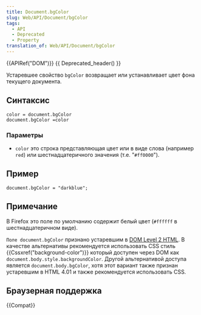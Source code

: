 ```yaml
---
title: Document.bgColor
slug: Web/API/Document/bgColor
tags:
  - API
  - Deprecated
  - Property
translation_of: Web/API/Document/bgColor
---
```

{{APIRef("DOM")}} {{ Deprecated_header() }}

Устаревшее свойство `bgColor` возвращает или устанавливает цвет фона текущего документа.

## Синтаксис

```
color = document.bgColor
document.bgColor =color
```

### Параметры

- `color` это строка представляющая цвет или в виде слова (например `red`) или шестнадцатеричного значения (т.е. "`#ff0000`").

## Пример

```
document.bgColor = "darkblue";
```

## Примечание

В Firefox это поле по умолчанию содержит белый цвет (`#ffffff` в шестнадцатеричном виде).

`Поле document.bgColor` признано устаревшим в [DOM Level 2 HTML](http://www.w3.org/TR/DOM-Level-2-HTML/html.html#ID-26809268). В качестве альтернативы рекомендуется использовать CSS стиль {{Cssxref("background-color")}} который доступен через DOM как `document.body.style.backgroundColor`. Другой альтернативой доступа является `document.body.bgColor`, хотя этот вариант также признан устаревшим в HTML 4.01 и также рекомендуется использовать CSS.

## Браузерная поддержка

{{Compat}}
